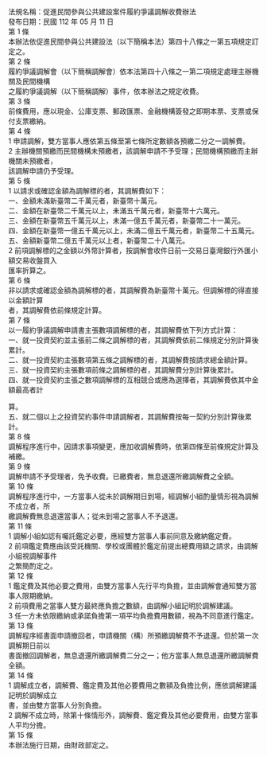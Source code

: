 法規名稱：促進民間參與公共建設案件履約爭議調解收費辦法  
發布日期：民國 112 年 05 月 11 日  
第 1 條  
本辦法依促進民間參與公共建設法（以下簡稱本法）第四十八條之一第五項規定訂定之。  
第 2 條  
履約爭議調解會（以下簡稱調解會）依本法第四十八條之一第二項規定處理主辦機關及民間機構  
之履約爭議調解（以下簡稱調解）事件，依本辦法之規定收費。  
第 3 條  
前條費用，應以現金、公庫支票、郵政匯票、金融機構簽發之即期本票、支票或保付支票繳納。  
第 4 條  
1 申請調解，雙方當事人應依第五條至第七條所定數額各預繳二分之一調解費。  
2 主辦機關預繳而民間機構未預繳者，該調解申請不予受理；民間機構預繳而主辦機關未預繳者，  
該調解申請仍予受理。  
第 5 條  
1 以請求或確認金額為調解標的者，其調解費如下：  
一、金額未滿新臺幣二千萬元者，新臺幣十萬元。  
二、金額在新臺幣二千萬元以上，未滿五千萬元者，新臺幣十六萬元。  
三、金額在新臺幣五千萬元以上，未滿一億五千萬元者，新臺幣二十一萬元。  
四、金額在新臺幣一億五千萬元以上，未滿二億五千萬元者，新臺幣二十五萬元。  
五、金額新臺幣二億五千萬元以上者，新臺幣二十八萬元。  
2 前項調解標的之金額以外幣計算者，按調解會收件日前一交易日臺灣銀行外匯小額交易收盤買入  
匯率折算之。  
第 6 條  
非以請求或確認金額為調解標的者，其調解費為新臺幣十萬元。但調解標的得直接以金額計算  
者，其調解費依前條規定計算。  
第 7 條  
以一履約爭議調解申請書主張數項調解標的者，其調解費依下列方式計算：  
一、就一投資契約並主張前二條之調解標的者，其調解費依前二條規定分別計算後累計。  
二、就一投資契約主張數項第五條之調解標的者，其調解費按請求總金額計算。  
三、就一投資契約主張數項前條之調解標的者，其調解費分別計算後累計。  
四、就一投資契約主張之數項調解標的互相競合或應為選擇者，其調解費依其中金額最高者計  


算。  
五、就二個以上之投資契約事件申請調解者，其調解費按每一契約分別計算後累計。  
第 8 條  
調解程序進行中，因請求事項變更，應加收調解費時，依第四條至前條規定計算及補繳。  
第 9 條  
調解申請不予受理者，免予收費。已繳費者，無息退還所繳調解費之全額。  
第 10 條  
調解程序進行中，一方當事人從未於調解期日到場，經調解小組酌量情形視為調解不成立者，所  
繳調解費無息退還當事人；從未到場之當事人不予退還。  
第 11 條  
1 調解小組如認有囑託鑑定必要，應經雙方當事人事前同意及繳納鑑定費。  
2 前項鑑定費應由該受託機關、學校或團體於鑑定前提出總費用額之請求，由調解小組視調解事件  
之繁簡酌定之。  
第 12 條  
1 鑑定費及其他必要之費用，由雙方當事人先行平均負擔，並由調解會通知雙方當事人限期繳納。  
2 前項費用之當事人雙方最終應負擔之數額，由調解小組記明於調解建議。  
3 任一方未依限繳納或承諾負擔第一項平均負擔費用數額，視為不同意進行鑑定。  
第 13 條  
調解程序經書面申請撤回者，申請機關（構）所預繳調解費不予退還。但於第一次調解期日前以  
書面撤回調解者，無息退還所繳調解費二分之一；他方當事人無息退還所繳調解費全額。  
第 14 條  
1 調解成立者，調解費、鑑定費及其他必要費用之數額及負擔比例，應依調解建議記明於調解成立  
書，並由雙方當事人分別負擔。  
2 調解不成立時，除第十條情形外，調解費、鑑定費及其他必要費用，由雙方當事人平均分擔。  
第 15 條  
本辦法施行日期，由財政部定之。  


